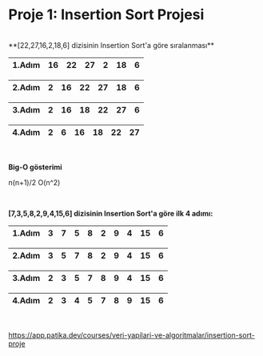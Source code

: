 # Proje 1: Insertion Sort Projesi

<br>
**[22,27,16,2,18,6] dizisinin Insertion Sort'a göre sıralanması**
 
<br>
 
 |1.Adım|16|22|27|2|18|6|  
 |------|- |- |- |-|- |-|
 
 |2.Adım|2|16|22|27|18|6|     
 |------|-|- |- |- |- |-|
 
 |3.Adım|2|16|18|22|27|6|     
 |------|-|- |- |- |- |-|
 
 |4.Adım|2|6|16|18|22|27|     
 |------|-|-|- |- |- |- |
 


<br>


**Big-O gösterimi**

n(n+1)/2 O(n^2)



<br>


**[7,3,5,8,2,9,4,15,6] dizisinin Insertion Sort'a göre ilk 4 adımı:**


 |1.Adım|3|7|5|8|2|9|4|15|6|      
 |------|-|-|-|-|-|-|-|- |-|
 
 |2.Adım|3|5|7|8|2|9|4|15|6|      
 |------|-|-|-|-|-|-|-|- |-|
 
 |3.Adım|2|3|5|7|8|9|4|15|6|      
 |------|-|-|-|-|-|-|-|- |-|
 
 |4.Adım|2|3|4|5|7|8|9|15|6|      
 |------|-|-|-|-|-|-|-|- |-|


<br>

https://app.patika.dev/courses/veri-yapilari-ve-algoritmalar/insertion-sort-proje

